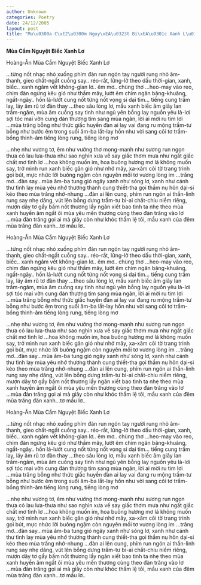 ```yaml
---
author: Unknown
categories: Poetry
date: 24/12/2005
layout: post
title: "Mu\u0300a C\xE2\u0300m Nguy\xEA\u0323t Bi\xEA\u0301c Xanh L\u01A1"
---
```


**Mùa Cầm Nguyệt Biếc Xanh Lơ**

Hoàng-Ân
Mùa Cầm Nguyệt Biếc Xanh Lơ

...từng nốt nhạc nhỏ xuống phím đàn run
ngón tay người rung nhỏ âm-thanh, gieo
chất-ngất cuồng say.. réo-rắt, lững-lờ theo
dấu thời-gian, xanh, biếc.. xanh ngâm
vết không-gian lơ.. êm mơ.. chùng thơ
...heo-may vào reo, chim đàn ngừng kêu
gió như thầm mây, lướt êm chìm ngân
bâng-khuâng, ngất-ngây.. hồn lả-lướt cung
nốt từng nốt vọng si dại tim...
tiếng cung trầm lay, láy âm rũ tơ đàn thay
...theo sâu lòng lơ, mầu xanh biếc âm
giây lan trầm-ngâm, mùa âm cuồng say
tình như ngủ yên bỗng lay nguồn yêu
lả-lơi sợi tóc mai vờn cung đàn thương
tìm sang mùa ngân, lời ai mời ru tim lơi
...mùa trăng bỗng như thức giấc huyền
đàn ai lay vai đang ru mộng trầm-tư
bỗng như bước êm trong suối âm-ba lắt-lay
hồn như vời sang cõi tơ trầm-bổng thinh-âm
tiếng lòng rung, tiếng lòng mơ

...nhẹ như vương tơ, êm như vướng thơ
mong-manh như sương run ngọn thưa cỏ lau
lưa-thưa như sao nghìn xưa về say giấc thơm
mưa như ngất giấc chất mơ tình lơ
...hoa không muốn im, hoa buông hương mơ
lá không muốn say, trở mình run xanh biếc gân
gió như nhớ mây, xa-xăm cõi tờ
trang trinh gọi bút, mực nhức lời buông
ngậm còn nguyên mối tơ vương lòng im
...trăng mơ...đàn say...mùa âm-ba tung gió ngây
xanh như sóng lơ, xanh như cánh thư tình lay
mùa yêu nhớ thương thành cung thiết-tha
gọi thầm nụ hôn dại-si kéo theo mùa trăng nhớ-nhung
...đàn ai lên cung, phím run ngón ai thần-linh rung say
nhẹ dâng, vút lên bỗng dưng trầm-tư bi-ai
chắt-chiu niềm riêng, mượn dây tơ gẩy bấm nốt thương
lẩy ngân xiết bao tình ta nhẹ theo mùa xanh huyền âm
ngất ôi mùa yêu mến thương cùng theo đàn trăng vào lơ
...mùa đàn trăng gọi ai mà giây còn như khóc thầm
lệ tôi, mầu xanh của đêm mùa trăng đàn xanh...tơ mầu lơ..

Hoàng-Ân
Mùa Cầm Nguyệt Biếc Xanh Lơ

...từng nốt nhạc nhỏ xuống phím đàn run
ngón tay người rung nhỏ âm-thanh, gieo
chất-ngất cuồng say.. réo-rắt, lững-lờ theo
dấu thời-gian, xanh, biếc.. xanh ngâm
vết không-gian lơ.. êm mơ.. chùng thơ
...heo-may vào reo, chim đàn ngừng kêu
gió như thầm mây, lướt êm chìm ngân
bâng-khuâng, ngất-ngây.. hồn lả-lướt cung
nốt từng nốt vọng si dại tim...
tiếng cung trầm lay, láy âm rũ tơ đàn thay
...theo sâu lòng lơ, mầu xanh biếc âm
giây lan trầm-ngâm, mùa âm cuồng say
tình như ngủ yên bỗng lay nguồn yêu
lả-lơi sợi tóc mai vờn cung đàn thương
tìm sang mùa ngân, lời ai mời ru tim lơi
...mùa trăng bỗng như thức giấc huyền
đàn ai lay vai đang ru mộng trầm-tư
bỗng như bước êm trong suối âm-ba lắt-lay
hồn như vời sang cõi tơ trầm-bổng thinh-âm
tiếng lòng rung, tiếng lòng mơ

...nhẹ như vương tơ, êm như vướng thơ
mong-manh như sương run ngọn thưa cỏ lau
lưa-thưa như sao nghìn xưa về say giấc thơm
mưa như ngất giấc chất mơ tình lơ
...hoa không muốn im, hoa buông hương mơ
lá không muốn say, trở mình run xanh biếc gân
gió như nhớ mây, xa-xăm cõi tờ
trang trinh gọi bút, mực nhức lời buông
ngậm còn nguyên mối tơ vương lòng im
...trăng mơ...đàn say...mùa âm-ba tung gió ngây
xanh như sóng lơ, xanh như cánh thư tình lay
mùa yêu nhớ thương thành cung thiết-tha
gọi thầm nụ hôn dại-si kéo theo mùa trăng nhớ-nhung
...đàn ai lên cung, phím run ngón ai thần-linh rung say
nhẹ dâng, vút lên bỗng dưng trầm-tư bi-ai
chắt-chiu niềm riêng, mượn dây tơ gẩy bấm nốt thương
lẩy ngân xiết bao tình ta nhẹ theo mùa xanh huyền âm
ngất ôi mùa yêu mến thương cùng theo đàn trăng vào lơ
...mùa đàn trăng gọi ai mà giây còn như khóc thầm
lệ tôi, mầu xanh của đêm mùa trăng đàn xanh...tơ mầu lơ..

Hoàng-Ân
Mùa Cầm Nguyệt Biếc Xanh Lơ

...từng nốt nhạc nhỏ xuống phím đàn run
ngón tay người rung nhỏ âm-thanh, gieo
chất-ngất cuồng say.. réo-rắt, lững-lờ theo
dấu thời-gian, xanh, biếc.. xanh ngâm
vết không-gian lơ.. êm mơ.. chùng thơ
...heo-may vào reo, chim đàn ngừng kêu
gió như thầm mây, lướt êm chìm ngân
bâng-khuâng, ngất-ngây.. hồn lả-lướt cung
nốt từng nốt vọng si dại tim...
tiếng cung trầm lay, láy âm rũ tơ đàn thay
...theo sâu lòng lơ, mầu xanh biếc âm
giây lan trầm-ngâm, mùa âm cuồng say
tình như ngủ yên bỗng lay nguồn yêu
lả-lơi sợi tóc mai vờn cung đàn thương
tìm sang mùa ngân, lời ai mời ru tim lơi
...mùa trăng bỗng như thức giấc huyền
đàn ai lay vai đang ru mộng trầm-tư
bỗng như bước êm trong suối âm-ba lắt-lay
hồn như vời sang cõi tơ trầm-bổng thinh-âm
tiếng lòng rung, tiếng lòng mơ

...nhẹ như vương tơ, êm như vướng thơ
mong-manh như sương run ngọn thưa cỏ lau
lưa-thưa như sao nghìn xưa về say giấc thơm
mưa như ngất giấc chất mơ tình lơ
...hoa không muốn im, hoa buông hương mơ
lá không muốn say, trở mình run xanh biếc gân
gió như nhớ mây, xa-xăm cõi tờ
trang trinh gọi bút, mực nhức lời buông
ngậm còn nguyên mối tơ vương lòng im
...trăng mơ...đàn say...mùa âm-ba tung gió ngây
xanh như sóng lơ, xanh như cánh thư tình lay
mùa yêu nhớ thương thành cung thiết-tha
gọi thầm nụ hôn dại-si kéo theo mùa trăng nhớ-nhung
...đàn ai lên cung, phím run ngón ai thần-linh rung say
nhẹ dâng, vút lên bỗng dưng trầm-tư bi-ai
chắt-chiu niềm riêng, mượn dây tơ gẩy bấm nốt thương
lẩy ngân xiết bao tình ta nhẹ theo mùa xanh huyền âm
ngất ôi mùa yêu mến thương cùng theo đàn trăng vào lơ
...mùa đàn trăng gọi ai mà giây còn như khóc thầm
lệ tôi, mầu xanh của đêm mùa trăng đàn xanh...tơ mầu lơ..
